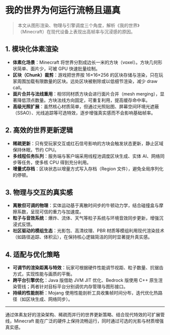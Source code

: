 # 我的世界为何运行流畅且逼真

> 本文从图形渲染、物理与引擎调度三个角度，解析《我的世界》（Minecraft）在现代设备上表现出高帧率与沉浸感的原因。

## 1. 模块化体素渲染

- **体素化场景**：Minecraft 将世界分割成边长一米的方块（voxel）。方块几何形状简单、面片少，可被 GPU 快速批量绘制。
- **区块（Chunk）裁剪**：游戏把世界按 16×16×256 的区块存储与渲染，只在玩家周围加载有限数量的区块。远处区块被剔除或以低细节渲染，减少 draw call。
- **面片合并与法线重用**：相邻同材质方块会进行面片合并（mesh merging），显著降低顶点数量。方块法线方向固定，可重复利用，提高缓存命中率。
- **高级光照扩展**：虽然核心材质简单，但通过光照贴图、屏幕空间环境光遮蔽（SSAO）、光线追踪等可选特效，逐步增强真实感而不会影响基础帧率。

## 2. 高效的世界更新逻辑

- **稀疏更新**：只有受玩家交互或红石信号影响的方块会触发状态更新，静止区域保持休眠，节约 CPU。
- **多线程任务队列**：服务端与客户端采用线程池调度区块生成、实体 AI、网络同步等任务，使多核 CPU 得到充分利用。
- **增量式存档**：区块状态以增量方式写入存档（Region 文件），避免全局序列化的停顿。

## 3. 物理与交互的真实感

- **离散但可调的物理**：实体运动基于离散时间步的牛顿动力学，结合碰撞盒与摩擦系数，呈现可信的重力与加速度。
- **粒子与音效系统**：爆炸、流体、天气等粒子系统与环境音效同步更新，增强沉浸式反馈。
- **社区驱动的模组生态**：光影包、高清纹理、PBR 材质等模组利用现代渲染技术（如路径追踪、体积云），在保持核心逻辑简洁的同时显著提升真实感。

## 4. 适配与优化策略

- **可调节的渲染距离与特效**：玩家可根据硬件性能调节视距、粒子数量、抗锯齿方式，实现性能与画质的平衡。
- **跨平台引擎优化**：Java 版借助 JVM JIT 优化、Bedrock 版使用 C++ 原生渲染管线；两者针对目标平台分别调优内存管理与图形接口。
- **持续的性能剖析**：Mojang 使用性能剖析工具收集帧时间分布，迭代优化热路径（如区块生成、网络同步）。

---

通过体素友好的渲染架构、稀疏而并行的世界更新策略、结合现代特效的可扩展管线，Minecraft 能在广泛的硬件上保持流畅运行，同时通过可选的光影与材质增强真实感。

